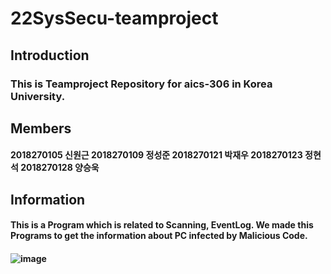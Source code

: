# 22SysSecu-teamproject
## Introduction
### This is Teamproject Repository for aics-306 in Korea University.
## Members
#### 2018270105 신원근 2018270109 정성준 2018270121 박재우 2018270123 정현석 2018270128 양승욱
## Information
#### This is a Program which is related to Scanning, EventLog. We made this Programs to get the information about PC infected by Malicious Code.
#### ![image](https://user-images.githubusercontent.com/48422666/207048380-602f422a-ff39-44c9-ba61-bdbc18276a7d.png)
